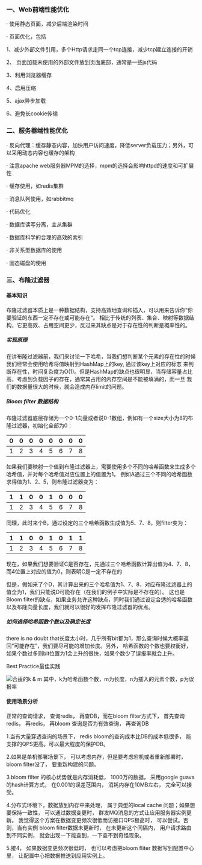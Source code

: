 ### **一、Web前端性能优化**

· 使用静态页面，减少后端渲染时间

· 页面优化，包括

1、减少外部文件引用，多个Http请求走同一个tcp连接，减少tcp建立连接的开销

2、 页面加载未使用的外部文件放到页面底部，通常是一些js代码

3、利用浏览器缓存

4、启用压缩

5、ajax异步加载

6、避免长cookie传输

### 二、服务器端性能优化

· 反向代理：缓存静态内容，加快用户访问速度，降低server负载压力；另外，可以采用动态内容也缓存的架构

· 注意apache web服务器MPM的选择，mpm的选择会影响httpd的速度和可扩展性

· 缓存使用，如redis集群

· 消息队列使用，如rabbitmq

· 代码优化

· 数据库读写分离，主从集群

· 数据库科学的合理的高效的索引

· 非关系型数据库的使用

· 固态磁盘的使用

### 三、布隆过滤器

#### 基本知识

布隆过滤器本质上是一种数据结构，支持高效地查询和插入，可以用来告诉你”你要验证的东西一定不存在或可能存在“。
相比于传统的列表、集合、映射等数据结构，它更高效、占用空间更少，反过来其缺点是对于存在性的判断是概率性的。

##### 实现原理

在讲布隆过滤器前，我们来讨论一下哈希，当我们想判断某个元素的存在性的时候我们经常会使用哈希将值映射到HashMap上的key, 通过该key上对应的标志
来判断存在性，时间复杂度为O(1)。但是HashMap的缺点也很明显，当存储容量占比高，考虑到负载因子的存在，通常其占用的内存空间是不能被填满的，而一旦
我们的数据量很大的时候，就会造成内存limit的问题。

##### Bloom filter 数据结构

布隆过滤器底层存储为一个0-1向量或者说0-1数组，例如有一个size大小为8的布隆过滤器，初始化全部为0：

 | 0 | 0 | 0 | 0 | 0 | 0 | 0 | 0 |
 | - | - | - | - | - | - | - | - | 
 | 1 | 2 | 3 | 4 | 5 | 6 | 7 | 8 |

如果我们要映射一个值到布隆过滤器上，需要使用多个不同的哈希函数来生成多个哈希值，并对每个哈希值对应位置上的值置为1。
例如A通过三个不同的哈希函数求得值为1、2、5，则布隆过滤器变为：

 | 1 | 1 | 0 | 0 | 1 | 0 | 0 | 0 |
 | - | - | - | - | - | - | - | - | 
 | 1 | 2 | 3 | 4 | 5 | 6 | 7 | 8 |

同理，此时来个B，通过设定的三个哈希函数生成值为5、7、8，则filter变为：

 | 1 | 1 | 0 | 0 | 1 | 0 | 1 | 1 |
 | - | - | - | - | - | - | - | - | 
 | 1 | 2 | 3 | 4 | 5 | 6 | 7 | 8 |

现在，如果我们想要验证C是否存在，先通过三个哈希函数计算出值为4、7、8，而4位置上对应的值为0，则表明C是一定不存在的

但是，假如来了个D，其计算出来的三个哈希值为1、7、8，对应布隆过滤器上的值全为1，我们只能说D可能存在（在我们的例子中实际是不存在的）。
这也是Bloom filter的缺点，如果业务允许这种缺点，同时我们通过设定合适的哈希函数以及布隆向量长度，我们就可以很好的发挥布隆过滤器的优点。

##### 如何选择哈希函数个数以及确定长度

there is no doubt that长度太小时，几乎所有bit都为1，那么查询时候大概率返回“可能存在”，我们要尽可能的增加长度。另外，
哈希函数的个数也要权衡好，如果个数过多则bit位置为1会上升的很快，如果个数少了误报率就会上升。 

Best Practice最佳实践

![合适的k & m](https://images.gitee.com/uploads/images/2021/1111/152343_e82a754f_2030085.png "屏幕截图.png")
其中，k为哈希函数个数，m为长度，n为插入的元素个数，p为误报率

#### 使用场景分析

正常的查询请求， 查询redis， 再查DB，而在bloom filter方式下， 首先查询redis， 再redis， 再bloom 查询是否为有效查询， 再查询DB

1.当有大量穿透查询的场景下， redis bloom的查询成本比DB的成本低很多， 能支撑的QPS更高。可以最大程度的保护DB。

2.如果是单机部署场景下， 可以考虑内存，但是要考虑宕机或者重新部署时， bloom filter没了， 要重新构建的问题。

3.bloom filter 的核心优势就是内存消耗低， 1000万的数据， 采用google guava的hash计算方式， 在0.001的误差范围内， 消耗内存在10MB左右， 完全可以接受。

4.分布式环境下，数据放到内存中来处理， 属于典型的local cache 问题；如果想要保持一致性， 可以通过数据变更时， 群发MQ消息的方式让应用服务器实例更新。 我觉得这个方案在数据变更频次很低而访接口QPS极高时， 可以尝试。否则，当有实例 bloom filter数据未更新时， 在未更新这个间隔内， 用户请求路由到不同实例， 就会出现一下能查到，一下查不到奇怪现象。

5.接4， 如果数据变更频次很低时， 也可以考虑把bloom fliter 数据写到配置中心里， 让配置中心把数据推送到应用实例上。